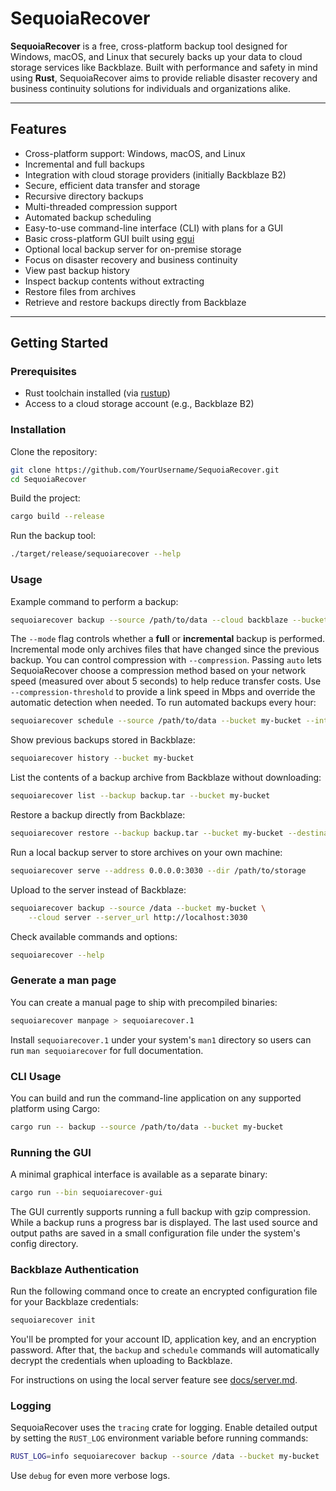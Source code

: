 # SequoiaRecover

**SequoiaRecover** is a free, cross-platform backup tool designed for Windows, macOS, and Linux that securely backs up your data to cloud storage services like Backblaze. Built with performance and safety in mind using **Rust**, SequoiaRecover aims to provide reliable disaster recovery and business continuity solutions for individuals and organizations alike.

---

## Features

- Cross-platform support: Windows, macOS, and Linux
- Incremental and full backups
- Integration with cloud storage providers (initially Backblaze B2)
- Secure, efficient data transfer and storage
- Recursive directory backups
- Multi-threaded compression support
- Automated backup scheduling
- Easy-to-use command-line interface (CLI) with plans for a GUI
- Basic cross-platform GUI built using [egui](https://github.com/emilk/egui)
- Optional local backup server for on-premise storage
- Focus on disaster recovery and business continuity
- View past backup history
- Inspect backup contents without extracting
- Restore files from archives
- Retrieve and restore backups directly from Backblaze

---

## Getting Started

### Prerequisites

- Rust toolchain installed (via [rustup](https://rustup.rs/))
- Access to a cloud storage account (e.g., Backblaze B2)

### Installation

Clone the repository:

```bash
git clone https://github.com/YourUsername/SequoiaRecover.git
cd SequoiaRecover
```
Build the project:
```bash
cargo build --release
```

Run the backup tool:
```bash
./target/release/sequoiarecover --help
```

### Usage
Example command to perform a backup:
```bash
sequoiarecover backup --source /path/to/data --cloud backblaze --bucket my-bucket --mode full
```
The `--mode` flag controls whether a **full** or **incremental** backup is performed.
Incremental mode only archives files that have changed since the previous backup.
You can control compression with `--compression`. Passing `auto` lets
SequoiaRecover choose a compression method based on your network speed (measured
over about 5 seconds) to help reduce transfer costs. Use `--compression-threshold`
to provide a link speed in Mbps and override the automatic detection when needed.
To run automated backups every hour:
```bash
sequoiarecover schedule --source /path/to/data --bucket my-bucket --interval 3600 --mode incremental
```
Show previous backups stored in Backblaze:
```bash
sequoiarecover history --bucket my-bucket
```
List the contents of a backup archive from Backblaze without downloading:
```bash
sequoiarecover list --backup backup.tar --bucket my-bucket
```
Restore a backup directly from Backblaze:
```bash
sequoiarecover restore --backup backup.tar --bucket my-bucket --destination /restore/path
```
Run a local backup server to store archives on your own machine:
```bash
sequoiarecover serve --address 0.0.0.0:3030 --dir /path/to/storage
```
Upload to the server instead of Backblaze:
```bash
sequoiarecover backup --source /data --bucket my-bucket \
    --cloud server --server_url http://localhost:3030
```
Check available commands and options:
```bash
sequoiarecover --help
```

### Generate a man page

You can create a manual page to ship with precompiled binaries:

```bash
sequoiarecover manpage > sequoiarecover.1
```

Install `sequoiarecover.1` under your system's `man1` directory so users can run
`man sequoiarecover` for full documentation.

### CLI Usage

You can build and run the command-line application on any supported platform using Cargo:

```bash
cargo run -- backup --source /path/to/data --bucket my-bucket
```

### Running the GUI

A minimal graphical interface is available as a separate binary:

```bash
cargo run --bin sequoiarecover-gui
```

The GUI currently supports running a full backup with gzip compression.
While a backup runs a progress bar is displayed. The last used source and output
paths are saved in a small configuration file under the system's config
directory.

### Backblaze Authentication

Run the following command once to create an encrypted configuration file for your Backblaze credentials:

```bash
sequoiarecover init
```

You'll be prompted for your account ID, application key, and an encryption password. After that, the `backup` and `schedule` commands will automatically decrypt the credentials when uploading to Backblaze.

For instructions on using the local server feature see [docs/server.md](docs/server.md).

### Logging

SequoiaRecover uses the `tracing` crate for logging. Enable detailed output by
setting the `RUST_LOG` environment variable before running commands:

```bash
RUST_LOG=info sequoiarecover backup --source /data --bucket my-bucket
```

Use `debug` for even more verbose logs.
